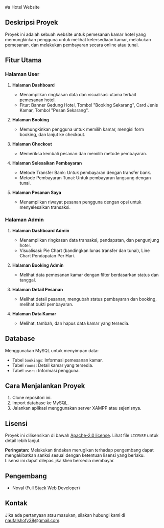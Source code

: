 #a Hotel Website

## Deskripsi Proyek
Proyek ini adalah sebuah website untuk pemesanan kamar hotel yang memungkinkan pengguna untuk melihat ketersediaan kamar, melakukan pemesanan, dan melakukan pembayaran secara online atau tunai.

## Fitur Utama
### Halaman User
1. **Halaman Dashboard**
   - Menampilkan ringkasan data dan visualisasi utama terkait pemesanan hotel.
   - Fitur: Banner Gedung Hotel, Tombol "Booking Sekarang", Card Jenis Kamar, Tombol "Pesan Sekarang".

2. **Halaman Booking**
   - Memungkinkan pengguna untuk memilih kamar, mengisi form booking, dan lanjut ke checkout.

3. **Halaman Checkout**
   - Memeriksa kembali pesanan dan memilih metode pembayaran.

4. **Halaman Selesaikan Pembayaran**
   - Metode Transfer Bank: Untuk pembayaran dengan transfer bank.
   - Metode Pembayaran Tunai: Untuk pembayaran langsung dengan tunai.

5. **Halaman Pesanan Saya**
   - Menampilkan riwayat pesanan pengguna dengan opsi untuk menyelesaikan transaksi.

### Halaman Admin
1. **Halaman Dashboard Admin**
   - Menampilkan ringkasan data transaksi, pendapatan, dan pengunjung hotel.
   - Visualisasi: Pie Chart (bandingkan lunas transfer dan tunai), Line Chart Pendapatan Per Hari.

2. **Halaman Booking Admin**
   - Melihat data pemesanan kamar dengan filter berdasarkan status dan tanggal.

3. **Halaman Detail Pesanan**
   - Melihat detail pesanan, mengubah status pembayaran dan booking, melihat bukti pembayaran.

4. **Halaman Data Kamar**
   - Melihat, tambah, dan hapus data kamar yang tersedia.

## Database
Menggunakan MySQL untuk menyimpan data:
- Tabel `bookings`: Informasi pemesanan kamar.
- Tabel `rooms`: Detail kamar yang tersedia.
- Tabel `users`: Informasi pengguna.

## Cara Menjalankan Proyek
1. Clone repositori ini.
2. Import database ke MySQL.
3. Jalankan aplikasi menggunakan server XAMPP atau sejenisnya.

## Lisensi
Proyek ini dilisensikan di bawah [Apache-2.0 license](https://github.com/nopalsh/world-hotel?tab=Apache-2.0-1-ov-file). Lihat file `LICENSE` untuk detail lebih lanjut.

**Peringatan:** Melakukan tindakan merugikan terhadap pengembang dapat mengakibatkan sanksi sesuai dengan ketentuan lisensi yang berlaku. Lisensi ini dapat dilepas jika klien bersedia membayar.

## Pengembang
- Noval (Full Stack Web Developer)
  
## Kontak
Jika ada pertanyaan atau masukan, silakan hubungi kami di [naufalshofy38@gmail.com](mailto:naufalshofy38@gmail.com).
